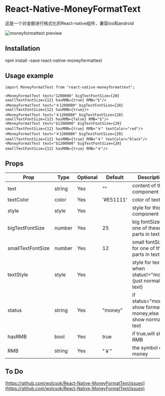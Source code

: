 # React-Native-MoneyFormatText
这是一个对金额进行格式化的React-native组件，兼容ios和android

![moneyformattext preview](https://github.com/wslcsok/React-Native-MoneyFormatText/blob/master/example.jpg)

## Installation
npm install -save react-native-moneyformattext

## Usage example


```
import MoneyFormatText from "react-native-moneyformattext";

<MoneyFormatText text="1200000" bigTextFontSize={20} smallTextFontSize={12} hasRMB={true} RMB="$"/>
<MoneyFormatText text="￥1200000" bigTextFontSize={20} smallTextFontSize={12} hasRMB={true}/>
<MoneyFormatText text="￥1200000" bigTextFontSize={20} smallTextFontSize={12} hasRMB={false} RMB="$"/>
<MoneyFormatText text="$1200000" bigTextFontSize={20} smallTextFontSize={12} hasRMB={true} RMB="￥" textColor="red"/>
<MoneyFormatText text="￥1200000" bigTextFontSize={20} smallTextFontSize={12} hasRMB={true} RMB="￥" textColor="black"/>
<MoneyFormatText text="$1200000" bigTextFontSize={20} smallTextFontSize={12} hasRMB={true} RMB="￥"/>

```

## Props

Prop             | Type   | Optional | Default   | Description
---------------  | ------ | -------- | --------- | -----------
text             | string | Yes      | ""        | content of this component
textColor        | color  | Yes      | '#E51111' | color of text
style            | style  | Yes      |           | style for this component
bigTextFontSize  | number | Yes      |     25    | big fontSize for one of these parts in text
smallTextFontSize| number | Yes      |     12    | small fontSize for one of these parts in text
textStyle        | style  | Yes      |           | style for text when status!="money" (just normal text)
status           | string | Yes      |  "money"  | if status="money" show formatted money,else show normal text
hasRMB           | bool   | Yes      |   true    | if true,will show RMB
RMB              | string | Yes      |    "￥"   | the symbol of money

## To Do

[https://github.com/wslcsok/React-Native-MoneyFormatText/issues](https://github.com/wslcsok/React-Native-MoneyFormatText/issues)
